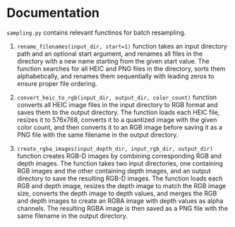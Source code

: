 # Documentation

`sampling.py` contains relevant functinos for batch resampling.

1. `rename_filenames(input_dir, start=1)` function takes an input directory path and an optional start argument, and renames all files in the directory with a new name starting from the given start value. The function searches for all HEIC and PNG files in the directory, sorts them alphabetically, and renames them sequentially with leading zeros to ensure proper file ordering.

2. `convert_heic_to_rgb(input_dir, output_dir, color_count)` function converts all HEIC image files in the input directory to RGB format and saves them to the output directory. The function loads each HEIC file, resizes it to 576x768, converts it to a quantized image with the given color count, and then converts it to an RGB image before saving it as a PNG file with the same filename in the output directory.

3. `create_rgba_images(input_depth_dir, input_rgb_dir, output_dir)` function creates RGB-D images by combining corresponding RGB and depth images. The function takes two input directories, one containing RGB images and the other containing depth images, and an output directory to save the resulting RGB-D images. The function loads each RGB and depth image, resizes the depth image to match the RGB image size, converts the depth image to depth values, and merges the RGB and depth images to create an RGBA image with depth values as alpha channels. The resulting RGBA image is then saved as a PNG file with the same filename in the output directory.